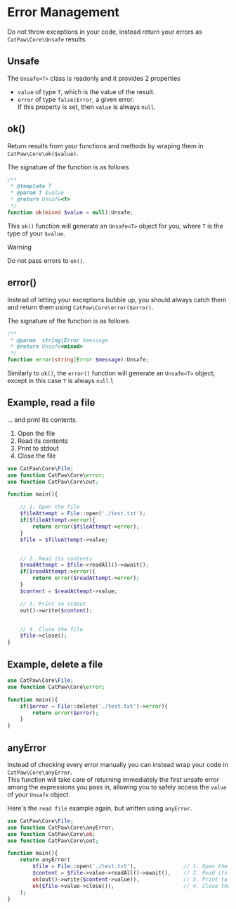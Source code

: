 # Error Management

Do not throw exceptions in your code, instead return your errors as `CatPaw\Core\Unsafe` results.

## Unsafe

The `Unsafe<T>` class is readonly and it provides 2 properties
 - `value` of type `T`, which is the value of the result.
 - `error` of type `false|Error`, a given error.\
   If this property is set, then `value` is always `null`.

## ok()

Return results from your functions and methods by wraping them in `CatPaw\Core\ok($value)`.

The signature of the function is as follows

```php
/**
 * @template T
 * @param T $value
 * @return Unsafe<T>
 */
function ok(mixed $value = null):Unsafe;
```

This `ok()` function will generate an `Unsafe<T>` object for you, where `T` is the type of your `$value`.

> [!WARNING]
> Do not pass errors to `ok()`.

## error()

Instead of letting your exceptions bubble up, you should always catch them and return them using `CatPaw\Core\error($error)`.

The signature of the function is as follows

```php
/**
 * @param  string|Error $message
 * @return Unsafe<mixed>
 */
function error(string|Error $message):Unsafe;
```

Similarly to `ok()`, the `error()` function will generate an `Unsafe<T>` object, except in this case `T` is always `null`.\

## Example, read a file 
  ... and print its contents.

  1. Open the file
  2. Read its contents
  3. Print to stdout
  4. Close the file

  ```php
  use CatPaw\Core\File;
  use function CatPaw\Core\error;
  use function CatPaw\Core\out;
  
  function main(){
  
      // 1. Open the file
      $fileAttempt = File::open('./test.txt');
      if($fileAttempt->error){
          return error($fileAttempt->error);
      }
      $file = $fileAttempt->value;
  
  
      // 2. Read its contents
      $readAttempt = $file->readAll()->await();
      if($readAttempt->error){
          return error($readAttempt->error);
      }
      $content = $readAttempt->value;
  
      // 3. Print to stdout
      out()->write($content);
  
  
      // 4. Close the file
      $file->close();
  }
  ```
## Example, delete a file
  ```php
  use CatPaw\Core\File;
  use function CatPaw\Core\error;

  function main(){
      if($error = File::delete('./test.txt')->error){
          return error($error);
      }
  }
  ```

## anyError

Instead of checking every error manually you can instead wrap your code in `CatPaw\Core\anyError`.\
This function will take care of returning immediately the first unsafe error among the expressions you pass in, allowing you to safely access the `value` of your `Unsafe` object.

Here's the `read file` example again, but written using `anyError`.

```php
use CatPaw\Core\File;
use function CatPaw\Core\anyError;
use function CatPaw\Core\ok;
use function CatPaw\Core\out;

function main(){
    return anyError(
        $file = File::open('./test.txt'),               // 1. Open the file
        $content = $file->value->readAll()->await(),    // 2. Read its contents
        ok(out()->write($content->value)),              // 3. Print to stdout
        ok($file->value->close()),                      // 4. Close the file
    );
}
```
